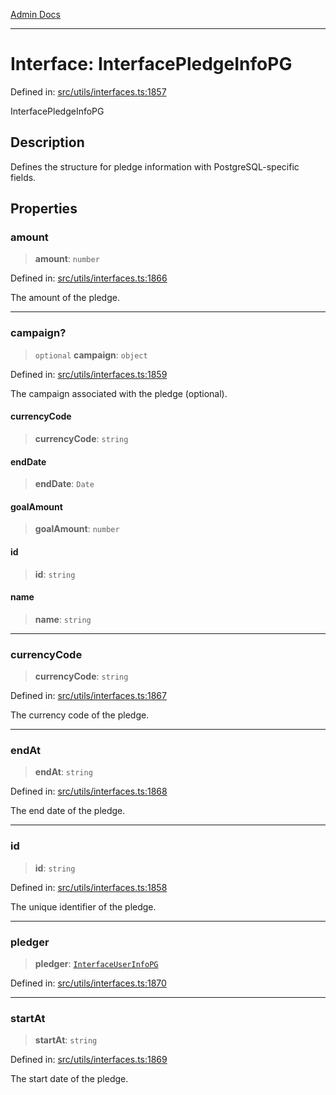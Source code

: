 [Admin Docs](/)

***

# Interface: InterfacePledgeInfoPG

Defined in: [src/utils/interfaces.ts:1857](https://github.com/PalisadoesFoundation/talawa-admin/blob/main/src/utils/interfaces.ts#L1857)

InterfacePledgeInfoPG

## Description

Defines the structure for pledge information with PostgreSQL-specific fields.

## Properties

### amount

> **amount**: `number`

Defined in: [src/utils/interfaces.ts:1866](https://github.com/PalisadoesFoundation/talawa-admin/blob/main/src/utils/interfaces.ts#L1866)

The amount of the pledge.

***

### campaign?

> `optional` **campaign**: `object`

Defined in: [src/utils/interfaces.ts:1859](https://github.com/PalisadoesFoundation/talawa-admin/blob/main/src/utils/interfaces.ts#L1859)

The campaign associated with the pledge (optional).

#### currencyCode

> **currencyCode**: `string`

#### endDate

> **endDate**: `Date`

#### goalAmount

> **goalAmount**: `number`

#### id

> **id**: `string`

#### name

> **name**: `string`

***

### currencyCode

> **currencyCode**: `string`

Defined in: [src/utils/interfaces.ts:1867](https://github.com/PalisadoesFoundation/talawa-admin/blob/main/src/utils/interfaces.ts#L1867)

The currency code of the pledge.

***

### endAt

> **endAt**: `string`

Defined in: [src/utils/interfaces.ts:1868](https://github.com/PalisadoesFoundation/talawa-admin/blob/main/src/utils/interfaces.ts#L1868)

The end date of the pledge.

***

### id

> **id**: `string`

Defined in: [src/utils/interfaces.ts:1858](https://github.com/PalisadoesFoundation/talawa-admin/blob/main/src/utils/interfaces.ts#L1858)

The unique identifier of the pledge.

***

### pledger

> **pledger**: [`InterfaceUserInfoPG`](utils\interfaces\README\interfaces\InterfaceUserInfoPG.md)

Defined in: [src/utils/interfaces.ts:1870](https://github.com/PalisadoesFoundation/talawa-admin/blob/main/src/utils/interfaces.ts#L1870)

***

### startAt

> **startAt**: `string`

Defined in: [src/utils/interfaces.ts:1869](https://github.com/PalisadoesFoundation/talawa-admin/blob/main/src/utils/interfaces.ts#L1869)

The start date of the pledge.
